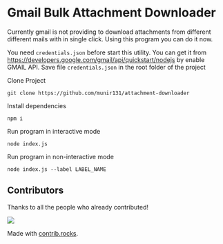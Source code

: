 # Gmail Bulk Attachment Downloader

Currently gmail is not providing to download attachments from different different mails with in single click. Using this program you can do it now.

You need `credentials.json` before start this utility. You can get it from https://developers.google.com/gmail/api/quickstart/nodejs by enable GMAIL API.
Save file `credentials.json` in the root folder of the project

Clone Project

`git clone https://github.com/munir131/attachment-downloader`

Install dependencies

`npm i`

Run program in interactive mode

`node index.js`

Run program in non-interactive mode

`node index.js --label LABEL_NAME`

## Contributors

Thanks to all the people who already contributed!

<a href="https://github.com/munir131/attachment-downloader/graphs/contributors">
  <img src="https://contrib.rocks/image?repo=munir131/attachment-downloader" />
</a>

Made with [contrib.rocks](https://contrib.rocks).
